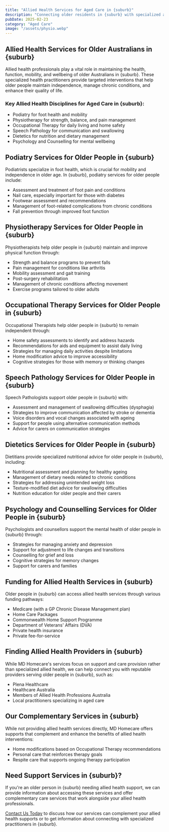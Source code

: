 ```yaml
---
title: "Allied Health Services for Aged Care in {suburb}"
description: "Connecting older residents in {suburb} with specialized allied health professionals to support mobility, independence, and overall wellbeing."
pubDate: 2025-02-23
category: "Aged Care"
image: "/assets/physio.webp"
---
```


## Allied Health Services for Older Australians in {suburb}

Allied health professionals play a vital role in maintaining the health, function, mobility, and wellbeing of older Australians in {suburb}. These specialized health practitioners provide targeted interventions that help older people maintain independence, manage chronic conditions, and enhance their quality of life.

### Key Allied Health Disciplines for Aged Care in {suburb}:

- Podiatry for foot health and mobility
- Physiotherapy for strength, balance, and pain management
- Occupational Therapy for daily living and home safety
- Speech Pathology for communication and swallowing
- Dietetics for nutrition and dietary management
- Psychology and Counselling for mental wellbeing

## Podiatry Services for Older People in {suburb}

Podiatrists specialize in foot health, which is crucial for mobility and independence in older age. In {suburb}, podiatry services for older people include:

- Assessment and treatment of foot pain and conditions
- Nail care, especially important for those with diabetes
- Footwear assessment and recommendations
- Management of foot-related complications from chronic conditions
- Fall prevention through improved foot function

## Physiotherapy Services for Older People in {suburb}

Physiotherapists help older people in {suburb} maintain and improve physical function through:

- Strength and balance programs to prevent falls
- Pain management for conditions like arthritis
- Mobility assessment and gait training
- Post-surgery rehabilitation
- Management of chronic conditions affecting movement
- Exercise programs tailored to older adults

## Occupational Therapy Services for Older People in {suburb}

Occupational Therapists help older people in {suburb} to remain independent through:

- Home safety assessments to identify and address hazards
- Recommendations for aids and equipment to assist daily living
- Strategies for managing daily activities despite limitations
- Home modification advice to improve accessibility
- Cognitive strategies for those with memory or thinking changes

## Speech Pathology Services for Older People in {suburb}

Speech Pathologists support older people in {suburb} with:

- Assessment and management of swallowing difficulties (dysphagia)
- Strategies to improve communication affected by stroke or dementia
- Voice disorders and vocal changes associated with ageing
- Support for people using alternative communication methods
- Advice for carers on communication strategies

## Dietetics Services for Older People in {suburb}

Dietitians provide specialized nutritional advice for older people in {suburb}, including:

- Nutritional assessment and planning for healthy ageing
- Management of dietary needs related to chronic conditions
- Strategies for addressing unintended weight loss
- Texture-modified diet advice for swallowing difficulties
- Nutrition education for older people and their carers

## Psychology and Counselling Services for Older People in {suburb}

Psychologists and counsellors support the mental health of older people in {suburb} through:

- Strategies for managing anxiety and depression
- Support for adjustment to life changes and transitions
- Counselling for grief and loss
- Cognitive strategies for memory changes
- Support for carers and families

## Funding for Allied Health Services in {suburb}

Older people in {suburb} can access allied health services through various funding pathways:

- Medicare (with a GP Chronic Disease Management plan)
- Home Care Packages
- Commonwealth Home Support Programme
- Department of Veterans' Affairs (DVA)
- Private health insurance
- Private fee-for-service

## Finding Allied Health Providers in {suburb}

While MD Homecare's services focus on support and care provision rather than specialized allied health, we can help connect you with reputable providers serving older people in {suburb}, such as:

- Plena Healthcare
- Healthcare Australia
- Members of Allied Health Professions Australia
- Local practitioners specializing in aged care

## Our Complementary Services in {suburb}

While not providing allied health services directly, MD Homecare offers supports that complement and enhance the benefits of allied health interventions:

- Home modifications based on Occupational Therapy recommendations
- Personal care that reinforces therapy goals
- Respite care that supports ongoing therapy participation

## Need Support Services in {suburb}?

If you're an older person in {suburb} needing allied health support, we can provide information about accessing these services and offer complementary care services that work alongside your allied health professionals.

[Contact Us Today](/contact) to discuss how our services can complement your allied health supports or to get information about connecting with specialized practitioners in {suburb}. 